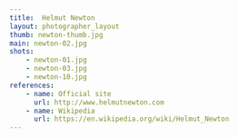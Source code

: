 ```yaml
---
title:  Helmut Newton
layout: photographer_layout
thumb: newton-thumb.jpg
main: newton-02.jpg
shots:
    - newton-01.jpg
    - newton-03.jpg
    - newton-10.jpg
references:
    - name: Official site
      url: http://www.helmutnewton.com
    - name: Wikipedia
      url: https://en.wikipedia.org/wiki/Helmut_Newton
---
```

